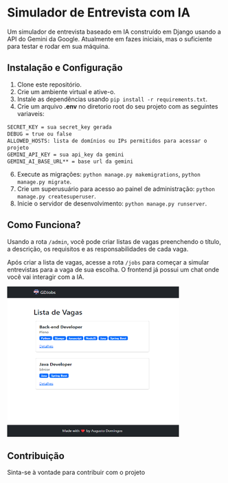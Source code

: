 
# Simulador de Entrevista com IA

Um simulador de entrevista baseado em IA construído em Django usando a API do Gemini da Google. Atualmente em fazes iniciais, mas o suficiente para testar e rodar em sua máquina.

## Instalação e Configuração

1. Clone este repositório.
2. Crie um ambiente virtual e ative-o.
3. Instale as dependências usando `pip install -r requirements.txt`.
4. Crie um arquivo  **.env** no diretorio root do seu projeto com as seguintes variaveis:
```env
SECRET_KEY = sua secret_key gerada
DEBUG = true ou false
ALLOWED_HOSTS: lista de domínios ou IPs permitidos para acessar o projeto
GEMINI_API_KEY = sua api_key da gemini
GEMINI_AI_BASE_URL** = base url da gemini
```
6. Execute as migrações: `python manage.py makemigrations`, `python manage.py migrate`.
7. Crie um superusuário para acesso ao painel de administração: `python manage.py createsuperuser`.
8. Inicie o servidor de desenvolvimento: `python manage.py runserver`.

## Como Funciona?
Usando a rota `/admin`, você pode criar listas de vagas preenchendo o título, a descrição, os requisitos e as responsabilidades de cada vaga.

Após criar a lista de vagas, acesse a rota `/jobs` para começar a simular entrevistas para a vaga de sua escolha. O frontend já possui um chat onde você vai interagir com a IA.

<img src="./demo_images/01.png" width="400" height="350">


## Contribuição

Sinta-se à vontade para contribuir com o projeto


